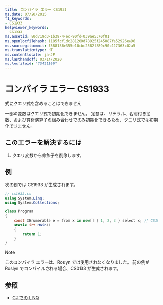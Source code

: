 ```yaml
---
title: コンパイラ エラー CS1933
ms.date: 07/20/2015
f1_keywords:
- CS1933
helpviewer_keywords:
- CS1933
ms.assetid: 80d719d3-1b39-44ec-90fd-039ae5570f01
ms.openlocfilehash: 1185fcf1dc281200d78925f245087fa52926ea96
ms.sourcegitcommit: 7588136e355e10cbc2582f389c90c127363c02a5
ms.translationtype: HT
ms.contentlocale: ja-JP
ms.lasthandoff: 03/14/2020
ms.locfileid: "73421160"
---
```

# <a name="compiler-error-cs1933"></a>コンパイラ エラー CS1933

式にクエリ式を含めることはできません

 一部の変数はクエリ式で初期化できません。 定数は、リテラル、名前付き定数、および算術演算子の組み合わせでのみ初期化できるため、クエリ式では初期化できません。

## <a name="to-correct-this-error"></a>このエラーを解決するには  

1. クエリ変数から修飾子を削除します。

## <a name="example"></a>例

 次の例では CS1933 が生成されます。

```csharp
// cs1933.cs
using System.Linq;
using System.Collections;

class Program
{
    const IEnumerable e = from x in new[] { 1, 2, 3 } select x; // CS1933
    static int Main()
    {
        return 1;
    }
}
```

> [!NOTE]
> このコンパイラ エラーは、Roslyn では使用されなくなりました。 前の例が Roslyn でコンパイルされる場合、CS0133 が生成されます。

## <a name="see-also"></a>参照

- [C# での LINQ](../../linq/index.md)
